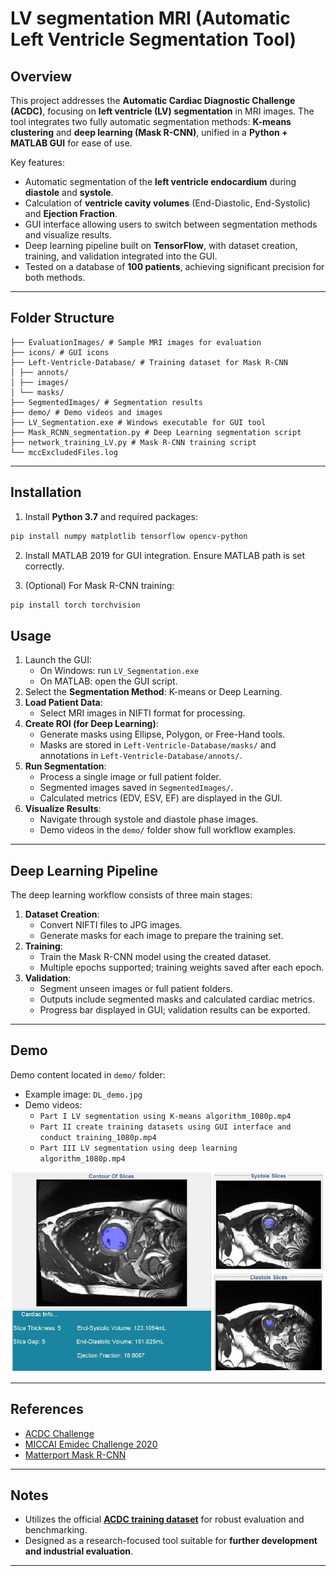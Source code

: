 # LV segmentation MRI (Automatic Left Ventricle Segmentation Tool)

## Overview

This project addresses the **Automatic Cardiac Diagnostic Challenge (ACDC)**, focusing on **left ventricle (LV) segmentation** in MRI images. The tool integrates two fully automatic segmentation methods: **K-means clustering** and **deep learning (Mask R-CNN)**, unified in a **Python + MATLAB GUI** for ease of use.

Key features:
- Automatic segmentation of the **left ventricle endocardium** during **diastole** and **systole**.
- Calculation of **ventricle cavity volumes** (End-Diastolic, End-Systolic) and **Ejection Fraction**.
- GUI interface allowing users to switch between segmentation methods and visualize results.
- Deep learning pipeline built on **TensorFlow**, with dataset creation, training, and validation integrated into the GUI.
- Tested on a database of **100 patients**, achieving significant precision for both methods.

---

## Folder Structure
```
├── EvaluationImages/ # Sample MRI images for evaluation
├── icons/ # GUI icons
├── Left-Ventricle-Database/ # Training dataset for Mask R-CNN
│ ├── annots/
│ ├── images/
│ └── masks/
├── SegmentedImages/ # Segmentation results
├── demo/ # Demo videos and images
├── LV_Segmentation.exe # Windows executable for GUI tool
├── Mask_RCNN_segmentation.py # Deep Learning segmentation script
├── network_training_LV.py # Mask R-CNN training script
└── mccExcludedFiles.log
```
---

## Installation

1. Install **Python 3.7** and required packages:

```bash
pip install numpy matplotlib tensorflow opencv-python
```
2. Install MATLAB 2019 for GUI integration. Ensure MATLAB path is set correctly.

3. (Optional) For Mask R-CNN training:
```bash
pip install torch torchvision
```
## Usage

1. Launch the GUI:
   - On Windows: run `LV_Segmentation.exe`
   - On MATLAB: open the GUI script.
2. Select the **Segmentation Method**: K-means or Deep Learning.
3. **Load Patient Data**:
   - Select MRI images in NIFTI format for processing.
4. **Create ROI (for Deep Learning)**:
   - Generate masks using Ellipse, Polygon, or Free-Hand tools.
   - Masks are stored in `Left-Ventricle-Database/masks/` and annotations in `Left-Ventricle-Database/annots/`.
5. **Run Segmentation**:
   - Process a single image or full patient folder.
   - Segmented images saved in `SegmentedImages/`.
   - Calculated metrics (EDV, ESV, EF) are displayed in the GUI.
6. **Visualize Results**:
   - Navigate through systole and diastole phase images.
   - Demo videos in the `demo/` folder show full workflow examples.

---

## Deep Learning Pipeline

The deep learning workflow consists of three main stages:

1. **Dataset Creation**:
   - Convert NIFTI files to JPG images.
   - Generate masks for each image to prepare the training set.
2. **Training**:
   - Train the Mask R-CNN model using the created dataset.
   - Multiple epochs supported; training weights saved after each epoch.
3. **Validation**:
   - Segment unseen images or full patient folders.
   - Outputs include segmented masks and calculated cardiac metrics.
   - Progress bar displayed in GUI; validation results can be exported.

---

## Demo

Demo content located in `demo/` folder:
- Example image: `DL_demo.jpg`
- Demo videos:
   - `Part I LV segmentation using K-means algorithm_1080p.mp4`
   - `Part II create training datasets using GUI interface and conduct training_1080p.mp4`
   - `Part III LV segmentation using deep learning algorithm_1080p.mp4`
  
<img src="demo/DL_demo.jpg" alt="Deep Learning result sample" width="500"/>


---

## References

- [ACDC Challenge](http://acdc.creatis.insa-lyon.fr/)
- [MICCAI Emidec Challenge 2020](http://stacom2020.cardiacatlas.org/accepted-papers/)
- [Matterport Mask R-CNN](https://github.com/matterport/Mask_RCNN)

---

## Notes

- Utilizes the official **[ACDC training dataset](https://www.creatis.insa-lyon.fr/Challenge/acdc/)** for robust evaluation and benchmarking.
- Designed as a research-focused tool suitable for **further development and industrial evaluation**.

---


